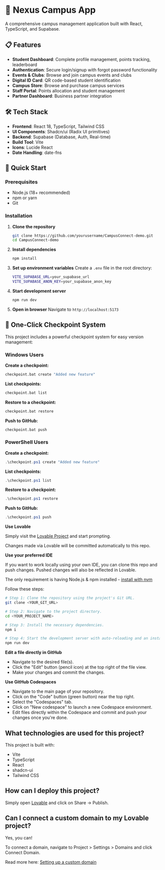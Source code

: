 # 🚀 Nexus Campus App

A comprehensive campus management application built with React, TypeScript, and Supabase.

## 📋 Features

- **Student Dashboard**: Complete profile management, points tracking, leaderboard
- **Authentication**: Secure login/signup with forgot password functionality
- **Events & Clubs**: Browse and join campus events and clubs
- **Digital ID Card**: QR code-based student identification
- **Campus Store**: Browse and purchase campus services
- **Staff Portal**: Points allocation and student management
- **Partner Dashboard**: Business partner integration

## 🛠️ Tech Stack

- **Frontend**: React 18, TypeScript, Tailwind CSS
- **UI Components**: Shadcn/ui (Radix UI primitives)
- **Backend**: Supabase (Database, Auth, Real-time)
- **Build Tool**: Vite
- **Icons**: Lucide React
- **Date Handling**: date-fns

## 🚀 Quick Start

### Prerequisites
- Node.js (18+ recommended)
- npm or yarn
- Git

### Installation

1. **Clone the repository**
   ```bash
   git clone https://github.com/yourusername/CampusConnect-demo.git
   cd CampusConnect-demo
   ```

2. **Install dependencies**
   ```bash
   npm install
   ```

3. **Set up environment variables**
   Create a `.env` file in the root directory:
   ```bash
   VITE_SUPABASE_URL=your_supabase_url
   VITE_SUPABASE_ANON_KEY=your_supabase_anon_key
   ```

4. **Start development server**
   ```bash
   npm run dev
   ```

5. **Open in browser**
   Navigate to `http://localhost:5173`

## 📸 One-Click Checkpoint System

This project includes a powerful checkpoint system for easy version management:

### Windows Users

**Create a checkpoint:**
```bash
checkpoint.bat create "Added new feature"
```

**List checkpoints:**
```bash
checkpoint.bat list
```

**Restore to a checkpoint:**
```bash
checkpoint.bat restore
```

**Push to GitHub:**
```bash
checkpoint.bat push
```

### PowerShell Users

**Create a checkpoint:**
```powershell
.\checkpoint.ps1 create "Added new feature"
```

**List checkpoints:**
```powershell
.\checkpoint.ps1 list
```

**Restore to a checkpoint:**
```powershell
.\checkpoint.ps1 restore
```

**Push to GitHub:**
```powershell
.\checkpoint.ps1 push
```

**Use Lovable**

Simply visit the [Lovable Project](https://lovable.dev/projects/cf3f1bc6-42ae-4000-a6a5-bbc0b84a1227) and start prompting.

Changes made via Lovable will be committed automatically to this repo.

**Use your preferred IDE**

If you want to work locally using your own IDE, you can clone this repo and push changes. Pushed changes will also be reflected in Lovable.

The only requirement is having Node.js & npm installed - [install with nvm](https://github.com/nvm-sh/nvm#installing-and-updating)

Follow these steps:

```sh
# Step 1: Clone the repository using the project's Git URL.
git clone <YOUR_GIT_URL>

# Step 2: Navigate to the project directory.
cd <YOUR_PROJECT_NAME>

# Step 3: Install the necessary dependencies.
npm i

# Step 4: Start the development server with auto-reloading and an instant preview.
npm run dev
```

**Edit a file directly in GitHub**

- Navigate to the desired file(s).
- Click the "Edit" button (pencil icon) at the top right of the file view.
- Make your changes and commit the changes.

**Use GitHub Codespaces**

- Navigate to the main page of your repository.
- Click on the "Code" button (green button) near the top right.
- Select the "Codespaces" tab.
- Click on "New codespace" to launch a new Codespace environment.
- Edit files directly within the Codespace and commit and push your changes once you're done.

## What technologies are used for this project?

This project is built with:

- Vite
- TypeScript
- React
- shadcn-ui
- Tailwind CSS

## How can I deploy this project?

Simply open [Lovable](https://lovable.dev/projects/cf3f1bc6-42ae-4000-a6a5-bbc0b84a1227) and click on Share -> Publish.

## Can I connect a custom domain to my Lovable project?

Yes, you can!

To connect a domain, navigate to Project > Settings > Domains and click Connect Domain.

Read more here: [Setting up a custom domain](https://docs.lovable.dev/tips-tricks/custom-domain#step-by-step-guide)
